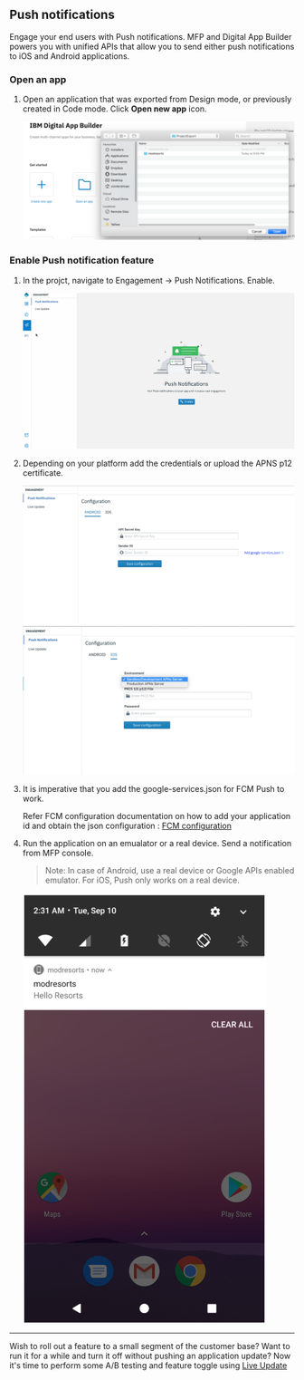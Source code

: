 ## Push notifications

Engage your end users with Push notifications. MFP and Digital App Builder powers you with unified APIs that allow you to send either push notifications to iOS and Android applications.

### Open an app

1. Open an application that was exported from Design mode, or previously created in Code mode. Click **Open new app** icon. 

    ![Import](../Artifacts/screenshots/dab-modresorts-import-codemode.png)

### Enable Push notification feature
    
1. In the projct, navigate to Engagement -> Push Notifications. Enable.

	![DAB Push](../Artifacts/screenshots/dab-modresorts-codemode-enablepush.gif)

2. Depending on your platform add the credentials or upload the APNS p12 certificate.

	![DAB push android](../Artifacts/screenshots/dab-modresorts-push-android.png)
	![DAB push ios](../Artifacts/screenshots/dab-modresorts-push-ios.png)

3. It is imperative that you add the google-services.json for FCM Push to work.

	Refer FCM configuration documentation on how to add your application id and obtain the json configuration : [FCM configuration](https://firebase.google.com/docs/android/setup#create-firebase-project)

	
4. Run the application on an emualator or a real device. Send a notification from MFP console.

	>Note: In case of Android, use a real device or Google APIs enabled emulator. For iOS, Push only works on a real device.
	
	![Push received](../Artifacts/screenshots/dab-modresorts-push-received.png)

-----------

Wish to roll out a feature to a small segment of the customer base? Want to run it for a while and turn it off without pushing an application update?
Now it's time to perform some A/B testing and feature toggle using [Live Update](../8-liveupdate) 


